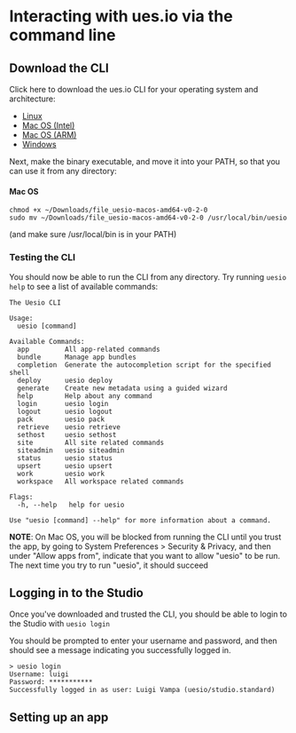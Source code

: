 # Interacting with ues.io via the command line

## Download the CLI

Click here to download the ues.io CLI for your operating system and architecture:

-   [Linux]($File{uesio/docs.clilinux})
-   [Mac OS (Intel)]($File{uesio/docs.climac})
-   [Mac OS (ARM)]($File{uesio/docs.climacarm64})
-   [Windows]($File{uesio/docs.cliwindows})

Next, make the binary executable, and move it into your PATH, so that you can use it from any directory:

#### Mac OS

```
chmod +x ~/Downloads/file_uesio-macos-amd64-v0-2-0
sudo mv ~/Downloads/file_uesio-macos-amd64-v0-2-0 /usr/local/bin/uesio
```

(and make sure /usr/local/bin is in your PATH)

### Testing the CLI

You should now be able to run the CLI from any directory. Try running `uesio help` to see a list of available commands:

```
The Uesio CLI

Usage:
  uesio [command]

Available Commands:
  app         All app-related commands
  bundle      Manage app bundles
  completion  Generate the autocompletion script for the specified shell
  deploy      uesio deploy
  generate    Create new metadata using a guided wizard
  help        Help about any command
  login       uesio login
  logout      uesio logout
  pack        uesio pack
  retrieve    uesio retrieve
  sethost     uesio sethost
  site        All site related commands
  siteadmin   uesio siteadmin
  status      uesio status
  upsert      uesio upsert
  work        uesio work
  workspace   All workspace related commands

Flags:
  -h, --help   help for uesio

Use "uesio [command] --help" for more information about a command.
```

**NOTE**: On Mac OS, you will be blocked from running the CLI until you trust the app, by going to System Preferences > Security & Privacy, and then under "Allow apps from", indicate that you want to allow "uesio" to be run. The next time you try to run "uesio", it should succeed

## Logging in to the Studio

Once you've downloaded and trusted the CLI, you should be able to login to the Studio with `uesio login`

You should be prompted to enter your username and password, and then should see a message indicating you successfully logged in.

```
> uesio login
Username: luigi
Password: ***********
Successfully logged in as user: Luigi Vampa (uesio/studio.standard)
```

## Setting up an app
